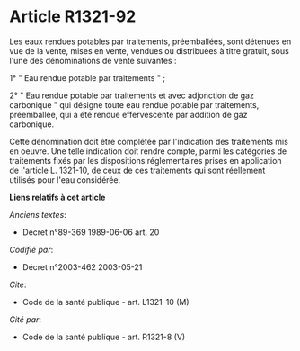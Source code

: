 # Article R1321-92

Les eaux rendues potables par traitements, préemballées, sont détenues en vue de la vente, mises en vente, vendues ou
distribuées à titre gratuit, sous l'une des dénominations de vente suivantes :

1° " Eau rendue potable par traitements " ;

2° " Eau rendue potable par traitements et avec adjonction de gaz carbonique " qui désigne toute eau rendue potable par
traitements, préemballée, qui a été rendue effervescente par addition de gaz carbonique.

Cette dénomination doit être complétée par l'indication des traitements mis en oeuvre. Une telle indication doit rendre
compte, parmi les catégories de traitements fixés par les dispositions réglementaires prises en application de l'article L.
1321-10, de ceux de ces traitements qui sont réellement utilisés pour l'eau considérée.

**Liens relatifs à cet article**

_Anciens textes_:

  - Décret n°89-369 1989-06-06 art. 20

_Codifié par_:

  - Décret n°2003-462 2003-05-21

_Cite_:

  - Code de la santé publique - art. L1321-10 (M)

_Cité par_:

  - Code de la santé publique - art. R1321-8 (V)
